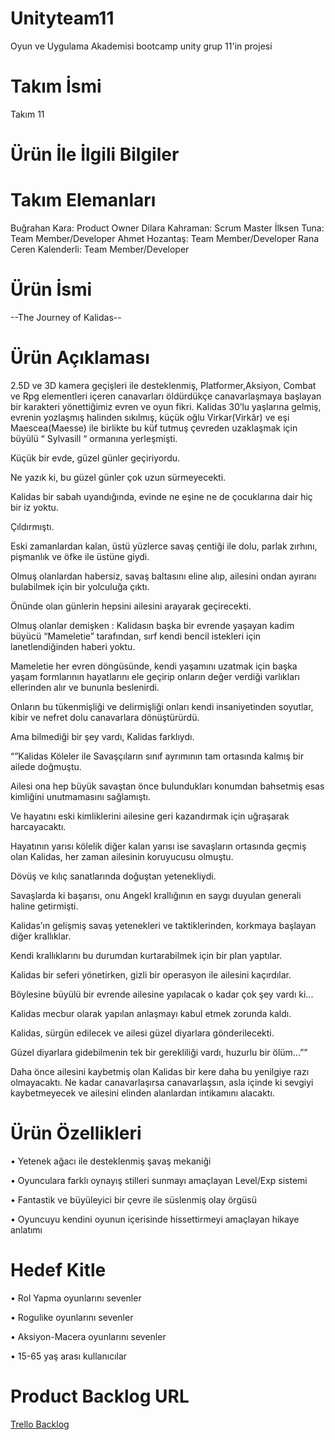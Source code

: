 # Unityteam11
Oyun ve Uygulama Akademisi bootcamp unity grup 11'in projesi

# Takım İsmi
Takım 11

# Ürün İle İlgili Bilgiler

# Takım Elemanları
Buğrahan Kara: Product Owner
Dilara Kahraman: Scrum Master
İlksen Tuna: Team Member/Developer
Ahmet Hozantaş: Team Member/Developer
Rana Ceren Kalenderli: Team Member/Developer

# Ürün İsmi
--The Journey of Kalidas--

# Ürün Açıklaması
2.5D ve 3D kamera geçişleri ile desteklenmiş, Platformer,Aksiyon, Combat ve Rpg elementleri içeren canavarları öldürdükçe canavarlaşmaya başlayan bir karakteri yönettiğimiz evren ve oyun fikri.
Kalidas 30’lu yaşlarına gelmiş, evrenin yozlaşmış halinden sıkılmış, küçük oğlu Virkar(Virkâr) ve eşi Maescea(Maesse)  ile birlikte bu küf tutmuş çevreden uzaklaşmak için  büyülü “ Sylvasill “ ormanına yerleşmişti.

Küçük bir evde, güzel günler geçiriyordu.

Ne yazık ki, bu güzel günler çok uzun sürmeyecekti.

Kalidas bir sabah uyandığında, evinde ne eşine ne de çocuklarına dair hiç bir iz yoktu.

Çıldırmıştı.

Eski zamanlardan kalan, üstü yüzlerce savaş çentiği ile dolu, parlak zırhını, pişmanlık ve öfke ile üstüne giydi.

Olmuş olanlardan habersiz, savaş baltasını eline alıp, ailesini ondan ayıranı bulabilmek için bir yolculuğa çıktı.

Önünde olan günlerin hepsini ailesini arayarak geçirecekti.

Olmuş olanlar demişken : Kalidasın başka bir evrende yaşayan kadim büyücü “Mameletie” tarafından, sırf kendi bencil istekleri için lanetlendiğinden haberi yoktu.

Mameletie her evren döngüsünde, kendi yaşamını uzatmak için başka yaşam formlarının hayatlarını ele geçirip onların değer verdiği varlıkları ellerinden alır ve bununla beslenirdi.

Onların bu tükenmişliği ve delirmişliği onları kendi insaniyetinden soyutlar, kibir ve nefret dolu canavarlara dönüştürürdü.

Ama bilmediği bir şey vardı, Kalidas farklıydı. 

“”Kalidas Köleler ile Savaşçıların sınıf ayrımının tam ortasında kalmış bir ailede doğmuştu.

Ailesi ona hep büyük savaştan önce bulundukları konumdan bahsetmiş esas kimliğini unutmamasını sağlamıştı.

Ve hayatını eski kimliklerini ailesine geri kazandırmak için uğraşarak harcayacaktı.

Hayatının yarısı kölelik diğer kalan yarısı ise savaşların ortasında geçmiş olan Kalidas, her zaman ailesinin koruyucusu olmuştu.

Dövüş ve kılıç sanatlarında doğuştan yetenekliydi.

Savaşlarda ki  başarısı, onu  Angekl krallığının en saygı duyulan generali haline getirmişti.

Kalidas’ın gelişmiş savaş yetenekleri ve taktiklerinden, korkmaya başlayan diğer krallıklar.

Kendi krallıklarını bu durumdan kurtarabilmek için bir plan yaptılar.

Kalidas bir seferi yönetirken, gizli bir operasyon ile ailesini kaçırdılar.

Böylesine büyülü bir evrende ailesine yapılacak o kadar çok şey vardı ki...

Kalidas mecbur olarak yapılan anlaşmayı kabul etmek zorunda kaldı.

Kalidas, sürgün edilecek ve ailesi güzel diyarlara gönderilecekti. 

Güzel diyarlara gidebilmenin tek bir gerekliliği vardı, huzurlu bir ölüm...””

Daha önce ailesini kaybetmiş olan Kalidas bir kere daha bu yenilgiye razı olmayacaktı.
Ne kadar canavarlaşırsa canavarlaşsın,  asla içinde ki sevgiyi kaybetmeyecek ve ailesini elinden alanlardan intikamını alacaktı. 

# Ürün Özellikleri
• Yetenek ağacı ile desteklenmiş şavaş mekaniği

•	Oyunculara farklı oynayış stilleri sunmayı amaçlayan Level/Exp sistemi 

•	Fantastik ve büyüleyici bir çevre ile süslenmiş olay örgüsü

•	Oyuncuyu kendini oyunun içerisinde hissettirmeyi amaçlayan hikaye anlatımı

# Hedef Kitle
•	Rol Yapma oyunlarını sevenler

•	Rogulike oyunlarını sevenler

•	Aksiyon-Macera oyunlarını sevenler

•	15-65 yaş arası kullanıcılar

# Product Backlog URL
[Trello Backlog](https://trello.com/b/iENZEI9r/i%CC%87simsiz)
